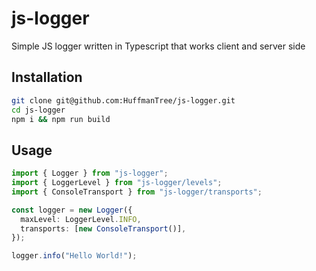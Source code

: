 # js-logger

Simple JS logger written in Typescript that works client and server side

## Installation

```sh
git clone git@github.com:HuffmanTree/js-logger.git
cd js-logger
npm i && npm run build
```

## Usage

```typescript
import { Logger } from "js-logger";
import { LoggerLevel } from "js-logger/levels";
import { ConsoleTransport } from "js-logger/transports";

const logger = new Logger({
  maxLevel: LoggerLevel.INFO,
  transports: [new ConsoleTransport()],
});

logger.info("Hello World!");
```

